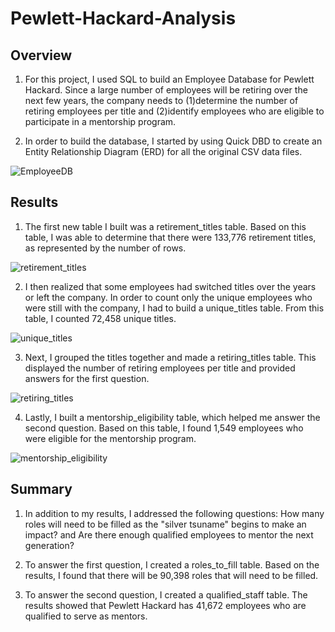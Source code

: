 # Pewlett-Hackard-Analysis

## Overview
1. For this project, I used SQL to build an Employee Database for Pewlett Hackard. Since a large number of employees will be retiring over the next few years, the company needs to (1)determine the number of retiring employees per title and (2)identify employees who are eligible to participate in a mentorship program. 

2. In order to build the database, I started by using Quick DBD to create an Entity Relationship Diagram (ERD) for all the original CSV data files.

![EmployeeDB](https://user-images.githubusercontent.com/111243284/195453155-45e63149-3e31-482d-b8c7-1037af472a23.png)

## Results
1. The first new table I built was a retirement_titles table. Based on this table, I was able to determine that there were 133,776 retirement titles, as represented by the number of rows.

![retirement_titles](https://user-images.githubusercontent.com/111243284/195458753-334bb3e4-39fc-4244-bc25-9bca45b4604f.png)

2. I then realized that some employees had switched titles over the years or left the company. In order to count only the unique employees who were still with the company, I had to build a unique_titles table. From this table, I counted 72,458 unique titles.

![unique_titles](https://user-images.githubusercontent.com/111243284/195458796-73e38c40-d0d0-4417-b1af-e3bb4276340f.png)

3. Next, I grouped the titles together and made a retiring_titles table. This displayed the number of retiring employees per title and provided answers for the first question.

![retiring_titles](https://user-images.githubusercontent.com/111243284/195458827-ae7e0b43-0ae2-43fc-9df4-b5f67c24f138.png)

4. Lastly, I built a mentorship_eligibility table, which helped me answer the second question. Based on this table, I found 1,549 employees who were eligible for the mentorship program.

![mentorship_eligibility](https://user-images.githubusercontent.com/111243284/195458855-a01fe167-4428-47e6-a32f-089159705cdb.png)


## Summary
1. In addition to my results, I addressed the following questions: How many roles will need to be filled as the "silver tsuname" begins to make an impact? and Are there enough qualified employees to mentor the next generation?

2. To answer the first question, I created a roles_to_fill table. Based on the results, I found that there will be 90,398 roles that will need to be filled.

3. To answer the second question, I created a qualified_staff table. The results showed that Pewlett Hackard has 41,672 employees who are qualified to serve as mentors.














